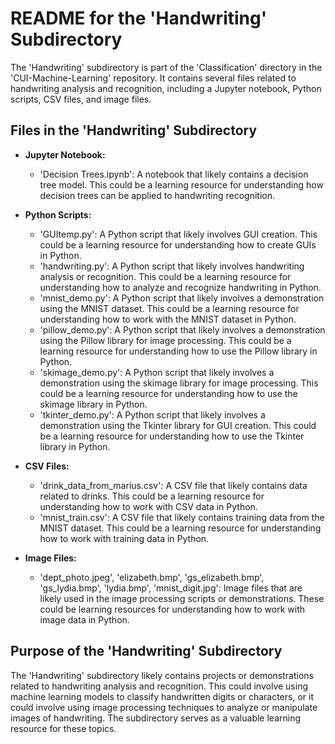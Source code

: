 # README for the 'Handwriting' Subdirectory

The 'Handwriting' subdirectory is part of the 'Classification' directory in the 'CUI-Machine-Learning' repository. It contains several files related to handwriting analysis and recognition, including a Jupyter notebook, Python scripts, CSV files, and image files.

## Files in the 'Handwriting' Subdirectory

- **Jupyter Notebook:**

  - 'Decision Trees.ipynb': A notebook that likely contains a decision tree model. This could be a learning resource for understanding how decision trees can be applied to handwriting recognition.

- **Python Scripts:**

  - 'GUItemp.py': A Python script that likely involves GUI creation. This could be a learning resource for understanding how to create GUIs in Python.
  - 'handwriting.py': A Python script that likely involves handwriting analysis or recognition. This could be a learning resource for understanding how to analyze and recognize handwriting in Python.
  - 'mnist_demo.py': A Python script that likely involves a demonstration using the MNIST dataset. This could be a learning resource for understanding how to work with the MNIST dataset in Python.
  - 'pillow_demo.py': A Python script that likely involves a demonstration using the Pillow library for image processing. This could be a learning resource for understanding how to use the Pillow library in Python.
  - 'skimage_demo.py': A Python script that likely involves a demonstration using the skimage library for image processing. This could be a learning resource for understanding how to use the skimage library in Python.
  - 'tkinter_demo.py': A Python script that likely involves a demonstration using the Tkinter library for GUI creation. This could be a learning resource for understanding how to use the Tkinter library in Python.

- **CSV Files:**

  - 'drink_data_from_marius.csv': A CSV file that likely contains data related to drinks. This could be a learning resource for understanding how to work with CSV data in Python.
  - 'mnist_train.csv': A CSV file that likely contains training data from the MNIST dataset. This could be a learning resource for understanding how to work with training data in Python.

- **Image Files:**
  - 'dept_photo.jpeg', 'elizabeth.bmp', 'gs_elizabeth.bmp', 'gs_lydia.bmp', 'lydia.bmp', 'mnist_digit.jpg': Image files that are likely used in the image processing scripts or demonstrations. These could be learning resources for understanding how to work with image data in Python.

## Purpose of the 'Handwriting' Subdirectory

The 'Handwriting' subdirectory likely contains projects or demonstrations related to handwriting analysis and recognition. This could involve using machine learning models to classify handwritten digits or characters, or it could involve using image processing techniques to analyze or manipulate images of handwriting. The subdirectory serves as a valuable learning resource for these topics.

